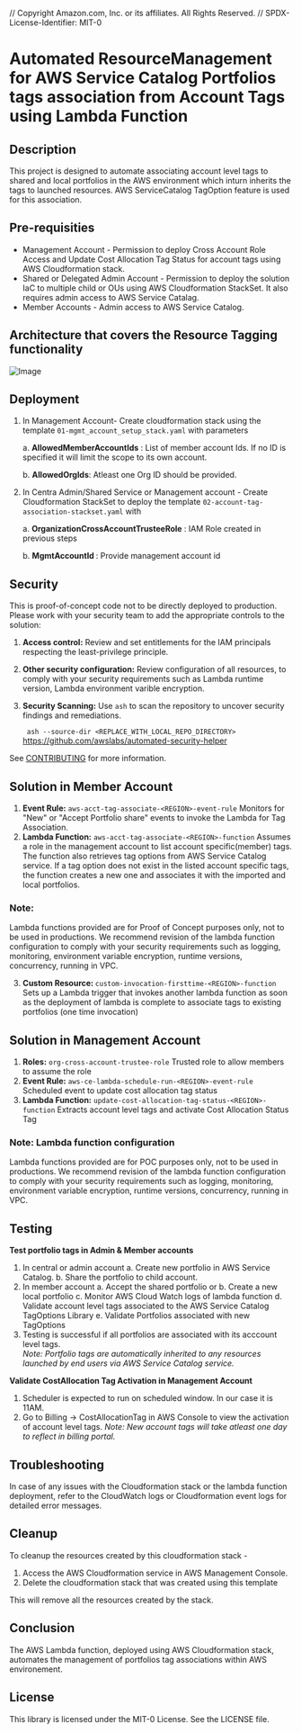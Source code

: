 // Copyright Amazon.com, Inc. or its affiliates. All Rights Reserved.
// SPDX-License-Identifier: MIT-0
# Automated ResourceManagement for AWS Service Catalog Portfolios tags association from Account Tags using Lambda Function


## Description

This project is designed to automate associating account level tags to shared and local portfolios in the AWS environment which inturn inherits the tags to launched resources. AWS ServiceCatalog TagOption feature is used for this association. 

## Pre-requisities

* Management Account - Permission to deploy Cross Account Role Access and Update Cost Allocation Tag Status for account tags using AWS Cloudformation stack. 
* Shared or Delegated Admin Account - Permission to deploy the solution IaC to multiple child or OUs using AWS Cloudformation StackSet. It also requires admin access to AWS Service Catalag. 
* Member Accounts - Admin access to AWS Service Catalog. 

## Architecture that covers the Resource Tagging functionality
![Image](images/AWSAccountTagAssociationToAWSSC.png)

## Deployment

1. In Management Account- Create cloudformation stack using the template `01-mgmt_account_setup_stack.yaml` with parameters

    a. <b>AllowedMemberAccountIds</b> : List of member account Ids. If no ID is specified it will limit the scope to its own account. 

    b. <b>AllowedOrgIds</b>: Atleast one Org ID should be provided. 

2. In Centra Admin/Shared Service or Management account - Create Cloudformation StackSet to deploy the template `02-account-tag-association-stackset.yaml` with 

    a. <b>OrganizationCrossAccountTrusteeRole</b> : IAM Role created in previous steps

    b. <b>MgmtAccountId </b>: Provide management account id

## Security

This is proof-of-concept code not to be directly deployed to production. Please work with your security team to add the appropriate controls to the solution:
1. <b> Access control:</b> Review and set entitlements for the IAM principals respecting the least-privilege principle.
 
2. <b>Other security configuration:</b> Review configuration of all resources, to comply with your security requirements such as Lambda runtime version, Lambda environment varible encryption.
 
3. <b>Security Scanning:</b> Use `ash` to scan the repository to uncover security findings and remediations.
 
    <code> ash --source-dir <REPLACE_WITH_LOCAL_REPO_DIRECTORY> </code>
https://github.com/awslabs/automated-security-helper

See [CONTRIBUTING](CONTRIBUTING.md#security-issue-notifications) for more information.

## Solution in Member Account

1. <b>Event Rule:</b> `aws-acct-tag-associate-<REGION>-event-rule` Monitors for "New" or "Accept Portfolio share" events to invoke the Lambda for Tag Association.
2. <b>Lambda Function:</b> `aws-acct-tag-associate-<REGION>-function` Assumes a role in the management account to list account specific(member) tags. The function also retrieves tag options from AWS Service Catalog service. If a tag option does not exist in the listed account specific tags, the function creates a new one and associates it with the imported and local portfolios.

### Note: 
Lambda functions provided are for Proof of Concept purposes only, not to be used in productions. We recommend revision of the lambda function configuration to comply with your security requirements such as logging, monitoring, environment variable encryption, runtime versions, concurrency, running in VPC.

3. <b> Custom Resource: </b> `custom-invocation-firsttime-<REGION>-function` Sets up a Lambda trigger that invokes another lambda function as soon as the deployment of lambda is complete to associate tags to existing portfolios (one time invocation)

## Solution in Management Account

1. <b> Roles:</B> `org-cross-account-trustee-role` Trusted role to allow members to assume the role
2. <b> Event Rule:</b> `aws-ce-lambda-schedule-run-<REGION>-event-rule` Scheduled event to update cost allocation tag status
3. <b> Lambda Function:</b> `update-cost-allocation-tag-status-<REGION>-function` Extracts account level tags and activate Cost Allocation Status Tag

### Note: Lambda function configuration
Lambda functions provided are for POC purposes only, not to be used in productions. We recommend revision of the lambda function configuration to comply with your security requirements such as logging, monitoring, environment variable encryption, runtime versions, concurrency, running in VPC.

## Testing

<b> Test portfolio tags in Admin & Member accounts </b>

1. In central or admin account 
    a. Create new portfolio in AWS Service Catalog.
    b. Share the portfolio to child account.
2. In member account 
    a. Accept the shared portfolio or 
    b. Create a new local portfolio 
    c. Monitor AWS Cloud Watch logs of lambda function 
    d. Validate account level tags associated to the AWS Service Catalog TagOptions Library 
    e. Validate Portfolios associated with new TagOptions
3. Testing is successful if all portfolios are associated with its acccount level tags.    
<i>Note: Portfolio tags are automatically inherited to any resources launched by end users via AWS Service Catalog service. </i>

<b> Validate CostAllocation Tag Activation in Management Account </b>

1. Scheduler is expected to run on scheduled window. In our case it is 11AM. 
2. Go to Billing -> CostAllocationTag in AWS Console to view the activation of account level tags. 
<i> Note: New account tags will take atleast one day to reflect in billing portal. </i>

## Troubleshooting

In case of any issues with the Cloudformation stack or the lambda function deployment, refer to the CloudWatch logs or Cloudformation event logs for detailed error messages. 

## Cleanup

To cleanup the resources created by this cloudformation stack - 

1. Access the AWS Cloudformation service in AWS Management Console. 
2. Delete the cloudformation stack that was created using this template

This will remove all the resources created by the stack. 
## Conclusion

The AWS Lambda function, deployed using AWS Cloudformation stack, automates the management of portfolios tag associations within AWS environement. 

## License

This library is licensed under the MIT-0 License. See the LICENSE file.

